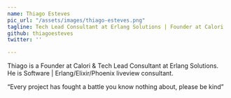 ```yaml
---
name: Thiago Esteves
pic_url: "/assets/images/thiago-esteves.png"
tagline: Tech Lead Consultant at Erlang Solutions | Founder at Calori
github: thiagoesteves
twitter: ''

---
```

Thiago is a Founder at Calori & Tech Lead Consultant at Erlang Solutions. He is Software | Erlang/Elixir/Phoenix liveview consultant.

“Every project has fought a battle you know nothing about, please be kind”
